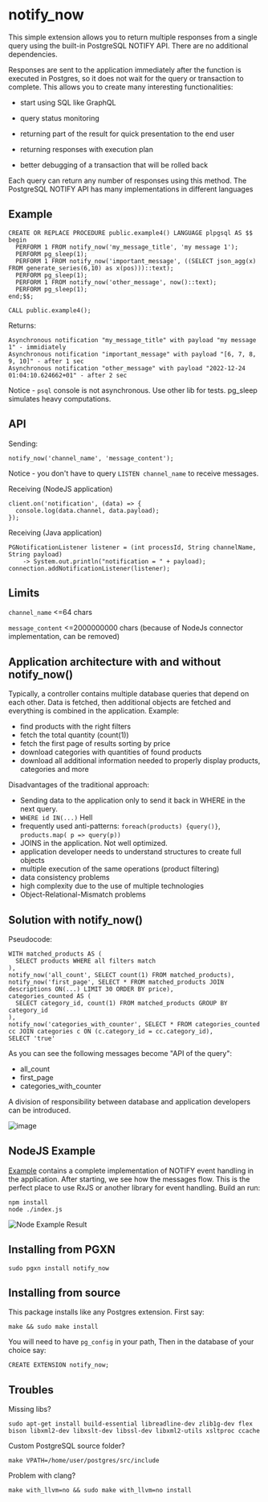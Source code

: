 # notify_now

This simple extension allows you to return multiple responses from a single query using the built-in PostgreSQL NOTIFY API.
There are no additional dependencies.

Responses are sent to the application immediately after the function is executed in Postgres, so it does not wait for the query or transaction to complete. This allows you to create many interesting functionalities:

- start using SQL like GraphQL

- query status monitoring

- returning part of the result for quick presentation to the end user

- returning responses with execution plan

- better debugging of a transaction that will be rolled back

Each query can return any number of responses using this method.
The PostgreSQL NOTIFY API has many implementations in different languages

Example
----------
    CREATE OR REPLACE PROCEDURE public.example4() LANGUAGE plpgsql AS $$
    begin
      PERFORM 1 FROM notify_now('my_message_title', 'my message 1');
      PERFORM pg_sleep(1);
      PERFORM 1 FROM notify_now('important_message', ((SELECT json_agg(x) FROM generate_series(6,10) as x(pos)))::text);
      PERFORM pg_sleep(1);
      PERFORM 1 FROM notify_now('other_message', now()::text);
      PERFORM pg_sleep(1);
    end;$$;
    
    CALL public.example4();

Returns:

    Asynchronous notification "my_message_title" with payload "my message 1" - immidiately
    Asynchronous notification "important_message" with payload "[6, 7, 8, 9, 10]" - after 1 sec
    Asynchronous notification "other_message" with payload "2022-12-24 01:04:10.624662+01" - after 2 sec

Notice - `psql` console is not asynchronous. Use other lib for tests. pg_sleep simulates heavy computations.

API
----------
Sending:

    notify_now('channel_name', 'message_content');

Notice - you don't have to query `LISTEN channel_name` to receive messages.

Receiving (NodeJS application)

    client.on('notification', (data) => {
      console.log(data.channel, data.payload);
    });

Receiving (Java application)

    PGNotificationListener listener = (int processId, String channelName, String payload) 
        -> System.out.println("notification = " + payload);
    connection.addNotificationListener(listener);


Limits
----------

`channel_name` <=64 chars

`message_content` <=2000000000 chars (because of NodeJs connector implementation, can be removed)



Application architecture with and without notify_now()
----------

Typically, a controller contains multiple database queries that depend on each other.
Data is fetched, then additional objects are fetched and everything is combined in the application.
Example:
- find products with the right filters
- fetch the total quantity (count(1))
- fetch the first page of results sorting by price
- download categories with quantities of found products
- download all additional information needed to properly display products, categories and more

Disadvantages of the traditional approach:
- Sending data to the application only to send it back in WHERE in the next query.
- `WHERE id IN(...)` Hell
- frequently used anti-patterns: `foreach(products) {query()}`, `products.map( p => query(p))`
- JOINS in the application. Not well optimized.
- application developer needs to understand structures to create full objects
- multiple execution of the same operations (product filtering)
- data consistency problems
- high complexity due to the use of multiple technologies
- Object-Relational-Mismatch problems

## Solution with notify_now()

Pseudocode:
```
WITH matched_products AS (
  SELECT products WHERE all filters match
),
notify_now('all_count', SELECT count(1) FROM matched_products), 
notify_now('first_page', SELECT * FROM matched_products JOIN descriptions ON(...) LIMIT 30 ORDER BY price),
categories_counted AS (
  SELECT category_id, count(1) FROM matched_products GROUP BY category_id
),
notify_now('categories_with_counter', SELECT * FROM categories_counted cc JOIN categories c ON (c.category_id = cc.category_id),
SELECT 'true'
```
As you can see the following messages become "API of the query":
- all_count
- first_page
- categories_with_counter

A division of responsibility between database and application developers can be introduced.

![image](https://user-images.githubusercontent.com/11973278/209994337-1834a2c8-ddc0-42f6-abec-027b4c5122da.png)



NodeJS Example
----------
[Example](https://github.com/ArturFormella/notify_now/tree/main/example_node_app) contains a complete implementation of NOTIFY event handling in the application. After starting, we see how the messages flow.
This is the perfect place to use RxJS or another library for event handling.
Build an run:

    npm install
    node ./index.js

![Node Example Result](https://user-images.githubusercontent.com/11973278/209416287-aa1d12ee-bbb2-457f-98f6-242e61a38349.gif)

Installing from PGXN
----------

    sudo pgxn install notify_now


Installing from source
----------

This package installs like any Postgres extension. First say:

    make && sudo make install

You will need to have `pg_config` in your path,
Then in the database of your choice say:

    CREATE EXTENSION notify_now;
 
Troubles
----------

Missing libs?

    sudo apt-get install build-essential libreadline-dev zlib1g-dev flex bison libxml2-dev libxslt-dev libssl-dev libxml2-utils xsltproc ccache

Custom PostgreSQL source folder?

    make VPATH=/home/user/postgres/src/include

Problem with clang?

    make with_llvm=no && sudo make with_llvm=no install

